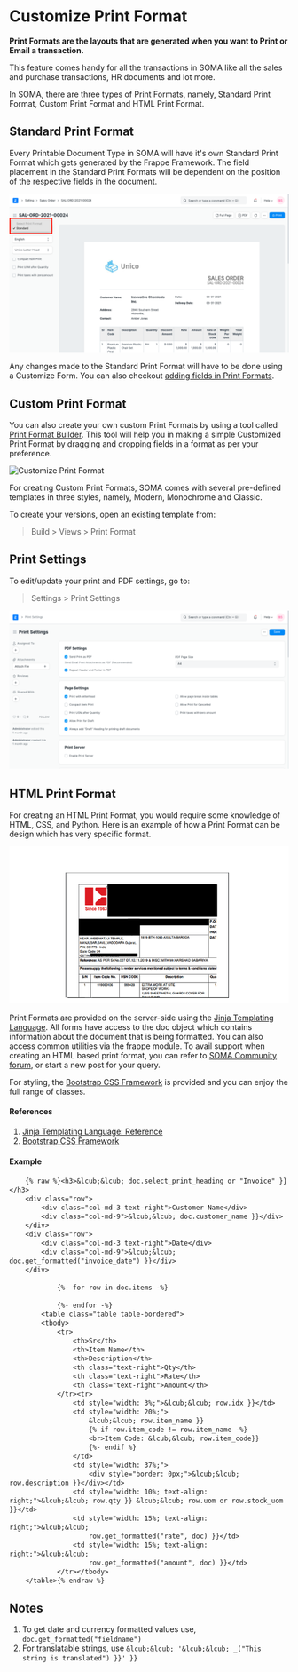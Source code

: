 
# Customize Print Format


**Print Formats are the layouts that are generated when you want to Print or Email a transaction.**


This feature comes handy for all the transactions in SOMA like all the sales and purchase transactions, HR documents and lot more.


In SOMA, there are three types of Print Formats, namely, Standard Print Format, Custom Print Format and HTML Print Format.


## Standard Print Format


Every Printable Document Type in SOMA will have it's own Standard Print Format which gets generated by the Frappe Framework. The field placement in the Standard Print Formats will be dependent on the position of the respective fields in the document.


![Standard Print Format](/files/customize-standard-print-format.png)


Any changes made to the Standard Print Format will have to be done using a Customize Form. You can also checkout [adding fields in Print Formats](/docs/en/customize-erpnext/articles/making-fields-visible-in-print-format).


## Custom Print Format


You can also create your own custom Print Formats by using a tool called [Print Format Builder](/docs/en/setting-up/print/print-format-builder). This tool will help you in making a simple Customized Print Format by dragging and dropping fields in a format as per your preference.


![Customize Print Format](/files/customize-print-format.gif)


For creating Custom Print Formats, SOMA comes with several pre-defined templates in three styles, namely, Modern, Monochrome and Classic.


To create your versions, open an existing template from:



> 
> Build > Views > Print Format
> 
> 
> 


## Print Settings


To edit/update your print and PDF settings, go to:



> 
> Settings > Print Settings
> 
> 
> 


![Print Settings](/files/print-settings.png)


## HTML Print Format


For creating an HTML Print Format, you would require some knowledge of HTML, CSS, and Python. Here is an example of how a Print Format can be design which has very specific format.


![HTML Print Format](/files/customize-custom-print-format-1.png)


Print Formats are provided on the server-side using the [Jinja Templating Language](https://jinja.palletsprojects.com/en/3.0.x/templates/). All forms have access to the doc object which contains information about the document that is being formatted. You can also access common utilities via the frappe module. To avail support when creating an HTML based print format, you can refer to [SOMA Community forum](https://discuss.erpnext.com/), or start a new post for your query.


For styling, the [Bootstrap CSS Framework](http://getbootstrap.com/) is provided and you can enjoy the full range of classes.


#### References


1. [Jinja Templating Language: Reference](https://jinja.palletsprojects.com/en/3.0.x/templates/)
2. [Bootstrap CSS Framework](http://getbootstrap.com/)


#### Example



```
    {% raw %}<h3>&lcub;&lcub; doc.select_print_heading or "Invoice" }}</h3>
    <div class="row">
        <div class="col-md-3 text-right">Customer Name</div>
        <div class="col-md-9">&lcub;&lcub; doc.customer_name }}</div>
    </div>
    <div class="row">
        <div class="col-md-3 text-right">Date</div>
        <div class="col-md-9">&lcub;&lcub; doc.get_formatted("invoice_date") }}</div>
    </div>

            {%- for row in doc.items -%}

            {%- endfor -%}
        <table class="table table-bordered">
        <tbody>
            <tr>
                <th>Sr</th>
                <th>Item Name</th>
                <th>Description</th>
                <th class="text-right">Qty</th>
                <th class="text-right">Rate</th>
                <th class="text-right">Amount</th>
            </tr><tr>
                <td style="width: 3%;">&lcub;&lcub; row.idx }}</td>
                <td style="width: 20%;">
                    &lcub;&lcub; row.item_name }}
                    {% if row.item_code != row.item_name -%}
                    <br>Item Code: &lcub;&lcub; row.item_code}}
                    {%- endif %}
                </td>
                <td style="width: 37%;">
                    <div style="border: 0px;">&lcub;&lcub; row.description }}</div></td>
                <td style="width: 10%; text-align: right;">&lcub;&lcub; row.qty }} &lcub;&lcub; row.uom or row.stock_uom }}</td>
                <td style="width: 15%; text-align: right;">&lcub;&lcub;
                    row.get_formatted("rate", doc) }}</td>
                <td style="width: 15%; text-align: right;">&lcub;&lcub;
                    row.get_formatted("amount", doc) }}</td>
            </tr></tbody>
    </table>{% endraw %}

```

## Notes


1. To get date and currency formatted values use, `doc.get_formatted("fieldname")`
2. For translatable strings, use `&lcub;&lcub; '&lcub;&lcub; _("This string is translated") }}' }}`


